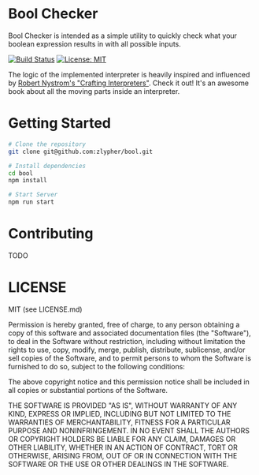 # Bool Checker

Bool Checker is intended as a simple utility to quickly check what your boolean expression results in with all possible inputs.

[![Build Status](https://travis-ci.org/zlypher/bool.svg?branch=master)](https://travis-ci.org/zlypher/bool)
[![License: MIT](https://img.shields.io/badge/License-MIT-yellow.svg)](https://opensource.org/licenses/MIT)

The logic of the implemented interpreter is heavily inspired and influenced by [Robert Nystrom's "Crafting Interpreters"](http://www.craftinginterpreters.com/contents.html). Check it out! It's an awesome book about all the moving parts inside an interpreter.

# Getting Started

```bash
# Clone the repository
git clone git@github.com:zlypher/bool.git

# Install dependencies
cd bool
npm install

# Start Server
npm run start
```

# Contributing

TODO

# LICENSE

MIT (see LICENSE.md)

Permission is hereby granted, free of charge, to any person obtaining a copy of this software and associated documentation files (the "Software"), to deal in the Software without restriction, including without limitation the rights to use, copy, modify, merge, publish, distribute, sublicense, and/or sell copies of the Software, and to permit persons to whom the Software is furnished to do so, subject to the following conditions:

The above copyright notice and this permission notice shall be included in all copies or substantial portions of the Software.

THE SOFTWARE IS PROVIDED "AS IS", WITHOUT WARRANTY OF ANY KIND, EXPRESS OR IMPLIED, INCLUDING BUT NOT LIMITED TO THE WARRANTIES OF MERCHANTABILITY, FITNESS FOR A PARTICULAR PURPOSE AND NONINFRINGEMENT. IN NO EVENT SHALL THE AUTHORS OR COPYRIGHT HOLDERS BE LIABLE FOR ANY CLAIM, DAMAGES OR OTHER LIABILITY, WHETHER IN AN ACTION OF CONTRACT, TORT OR OTHERWISE, ARISING FROM, OUT OF OR IN CONNECTION WITH THE SOFTWARE OR THE USE OR OTHER DEALINGS IN THE SOFTWARE.
